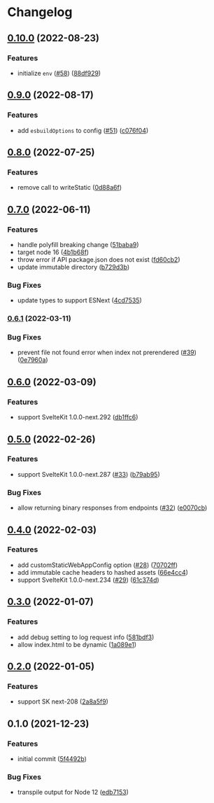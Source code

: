 # Changelog

## [0.10.0](https://www.github.com/geoffrich/svelte-adapter-azure-swa/compare/v0.9.0...v0.10.0) (2022-08-23)


### Features

* initialize `env` ([#58](https://www.github.com/geoffrich/svelte-adapter-azure-swa/issues/58)) ([88df929](https://www.github.com/geoffrich/svelte-adapter-azure-swa/commit/88df929f215e588e94fbaa984e78f98e0b3a4278))

## [0.9.0](https://www.github.com/geoffrich/svelte-adapter-azure-swa/compare/v0.8.0...v0.9.0) (2022-08-17)


### Features

* add `esbuildOptions` to config ([#51](https://www.github.com/geoffrich/svelte-adapter-azure-swa/issues/51)) ([c076f04](https://www.github.com/geoffrich/svelte-adapter-azure-swa/commit/c076f0485b1d14c778111eb74ab4eea87ca8c2b2))

## [0.8.0](https://www.github.com/geoffrich/svelte-adapter-azure-swa/compare/v0.7.0...v0.8.0) (2022-07-25)


### Features

* remove call to writeStatic ([0d88a6f](https://www.github.com/geoffrich/svelte-adapter-azure-swa/commit/0d88a6f2ee6e8a039bc3fc8ae799b40131d3d147))

## [0.7.0](https://www.github.com/geoffrich/svelte-adapter-azure-swa/compare/v0.6.1...v0.7.0) (2022-06-11)


### Features

* handle polyfill breaking change ([51baba9](https://www.github.com/geoffrich/svelte-adapter-azure-swa/commit/51baba98416687b0a1436e644ec67dd3d18fcf92))
* target node 16 ([4b1b68f](https://www.github.com/geoffrich/svelte-adapter-azure-swa/commit/4b1b68fb87f4a4fb534d69a65f8940a1f83c0de9))
* throw error if API package.json does not exist ([fd60cb2](https://www.github.com/geoffrich/svelte-adapter-azure-swa/commit/fd60cb276e2c847a46fe5f02cf9f42c9be723c7b))
* update immutable directory ([b729d3b](https://www.github.com/geoffrich/svelte-adapter-azure-swa/commit/b729d3bea0ba32d955fc3d1a60f3fd61ebbbbcc6))


### Bug Fixes

* update types to support ESNext ([4cd7535](https://www.github.com/geoffrich/svelte-adapter-azure-swa/commit/4cd7535fb1c162f19bb5df71fea70302a6402562))

### [0.6.1](https://www.github.com/geoffrich/svelte-adapter-azure-swa/compare/v0.6.0...v0.6.1) (2022-03-11)


### Bug Fixes

* prevent file not found error when index not prerendered ([#39](https://www.github.com/geoffrich/svelte-adapter-azure-swa/issues/39)) ([0e7960a](https://www.github.com/geoffrich/svelte-adapter-azure-swa/commit/0e7960ac8f8dd2f4df8bb14afb627c79f7c68714))

## [0.6.0](https://www.github.com/geoffrich/svelte-adapter-azure-swa/compare/v0.5.0...v0.6.0) (2022-03-09)


### Features

* support SvelteKit 1.0.0-next.292 ([db1ffc6](https://www.github.com/geoffrich/svelte-adapter-azure-swa/commit/db1ffc65ed362708627819cb7e627b268d007e8a))

## [0.5.0](https://www.github.com/geoffrich/svelte-adapter-azure-swa/compare/v0.4.0...v0.5.0) (2022-02-26)


### Features

* support SvelteKit 1.0.0-next.287 ([#33](https://www.github.com/geoffrich/svelte-adapter-azure-swa/issues/33)) ([b79ab95](https://www.github.com/geoffrich/svelte-adapter-azure-swa/commit/b79ab95e20f9be2c231b5492cfc975b19222f935))


### Bug Fixes

* allow returning binary responses from endpoints ([#32](https://www.github.com/geoffrich/svelte-adapter-azure-swa/issues/32)) ([e0070cb](https://www.github.com/geoffrich/svelte-adapter-azure-swa/commit/e0070cb802539c46235cd81edfe949a3de8e9edd))

## [0.4.0](https://www.github.com/geoffrich/svelte-adapter-azure-swa/compare/v0.3.0...v0.4.0) (2022-02-03)


### Features

* add customStaticWebAppConfig option ([#28](https://www.github.com/geoffrich/svelte-adapter-azure-swa/issues/28)) ([70702ff](https://www.github.com/geoffrich/svelte-adapter-azure-swa/commit/70702ff00842b6ddf53a6a44a1c6dc56c6e3371b))
* add immutable cache headers to hashed assets ([66e4cc4](https://www.github.com/geoffrich/svelte-adapter-azure-swa/commit/66e4cc4f520dabeb57050db805073dd98b482c2e))
* support SvelteKit 1.0.0-next.234 ([#29](https://www.github.com/geoffrich/svelte-adapter-azure-swa/issues/29)) ([61c374d](https://www.github.com/geoffrich/svelte-adapter-azure-swa/commit/61c374d7deb2ce0af2a503b6cdaaab9aa762b3c3))

## [0.3.0](https://www.github.com/geoffrich/svelte-adapter-azure-swa/compare/v0.2.0...v0.3.0) (2022-01-07)


### Features

* add debug setting to log request info ([581bdf3](https://www.github.com/geoffrich/svelte-adapter-azure-swa/commit/581bdf3b2955b0906f6c18fe0c1ef0cba925c8d0))
* allow index.html to be dynamic ([1a089e1](https://www.github.com/geoffrich/svelte-adapter-azure-swa/commit/1a089e1e51797ea906263bdbdf50b41a05d3fd8d))

## [0.2.0](https://www.github.com/geoffrich/svelte-adapter-azure-swa/compare/v0.1.0...v0.2.0) (2022-01-05)


### Features

* support SK next-208 ([2a8a5f9](https://www.github.com/geoffrich/svelte-adapter-azure-swa/commit/2a8a5f9726dc7204050788b6c6d806636c762d18))

## 0.1.0 (2021-12-23)


### Features

* initial commit ([5f4492b](https://www.github.com/geoffrich/svelte-adapter-azure-swa/commit/5f4492b9f73b2871c9a62c5f19f11a45b8bffece))


### Bug Fixes

* transpile output for Node 12 ([edb7153](https://www.github.com/geoffrich/svelte-adapter-azure-swa/commit/edb715336c7891381b0e3f90e247f398cd16692e))

